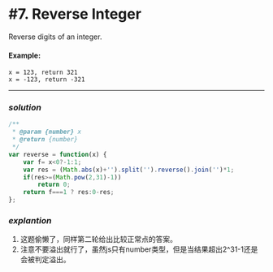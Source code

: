 # #7. Reverse Integer
Reverse digits of an integer.
#### Example:
```
x = 123, return 321
x = -123, return -321
```
<hr>  

### _*solution*_
```javascript
/**
 * @param {number} x
 * @return {number}
 */
var reverse = function(x) {
    var f= x<0?-1:1;
    var res = (Math.abs(x)+'').split('').reverse().join('')*1;
    if(res>=(Math.pow(2,31)-1))
        return 0;
    return f===1 ? res:0-res;
};
```

### _*explantion*_
1. 这题偷懒了，同样第二轮给出比较正常点的答案。
2. 注意不要溢出就行了，虽然js只有number类型，但是当结果超出2^31-1还是会被判定溢出。
